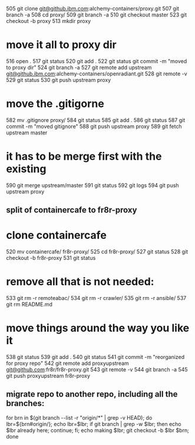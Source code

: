  505  git clone git@github.ibm.com:alchemy-containers/proxy.git
 507  git branch -a
 508  cd proxy/
 509  git branch -a
 510  git checkout master
 523  git checkout -b proxy
 513  mkdir proxy
# move it all to proxy dir
 516  open .
 517  git status
 520  git add .
 522  git status
 git commit -m "moved to proxy dir"
 524  git branch -a
 527  git remote add upstream git@github.ibm.com:alchemy-containers/openradiant.git
 528  git remote -v
 529  git status
 530  git push upstream proxy
# move the .gitigorne
   582  mv .gitignore proxy/
   584  git status
   585  git add .
   586  git status
   587  git commit -m "moved gitignore"
   588  git push upstream proxy
   589  git fetch upstream master
# it has to be merge first with the existing
   590  git merge upstream/master
   591  git status
   592  git logs
   594  git push upstream proxy



## split of containercafe to fr8r-proxy

# clone containercafe   
520  mv containercafe/ fr8r-proxy/
525  cd fr8r-proxy/
527  git status
528  git checkout -b fr8r-proxy
531  git status
# remove all that is not needed:
533  git rm -r remoteabac/
534  git rm -r crawler/
535  git rm -r ansible/
537  git rm README.md
# move things around the way you like it
538  git status
539  git add .
540  git status
541  git commit -m "reorganized for proxy repo"
542  git remote add proxyupstream git@github.com:fr8r/fr8r-proxy.git
543  git remote -v
544  git branch -a
545  git push proxyupstream fr8r-proxy

## migrate repo to another repo, including all the branches:
for brn in $(git branch --list -r "origin/*" | grep -v HEAD); do lbr=${brn#origin/}; echo lbr=$lbr; if git branch | grep -w $lbr; then echo $lbr already here; continue; fi; echo making $lbr; git checkout -b $lbr $brn; done
